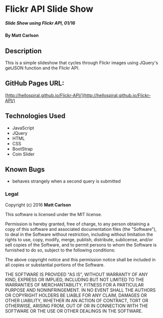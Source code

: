 # Flickr API Slide Show

##### Slide Show using Flickr API, 01/16

#### By **Matt Carlson**

## Description

This is a simple slideshow that cycles through Flickr images using JQuery's getJSON function and the Flickr API.

## GitHub Pages URL:

[http://hellospiral.github.io/Flickr-API/](http://hellospiral.github.io/Flickr-API/)

## Technologies Used

* JavaScript
* JQuery
* HTML
* CSS
* BootStrap
* Coin Slider 

## Known Bugs

* behaves strangely when a second query is submitted

### Legal

Copyright (c) 2016 **Matt Carlson**

This software is licensed under the MIT license.

Permission is hereby granted, free of charge, to any person obtaining a copy
of this software and associated documentation files (the "Software"), to deal
in the Software without restriction, including without limitation the rights
to use, copy, modify, merge, publish, distribute, sublicense, and/or sell
copies of the Software, and to permit persons to whom the Software is
furnished to do so, subject to the following conditions:

The above copyright notice and this permission notice shall be included in
all copies or substantial portions of the Software.

THE SOFTWARE IS PROVIDED "AS IS", WITHOUT WARRANTY OF ANY KIND, EXPRESS OR
IMPLIED, INCLUDING BUT NOT LIMITED TO THE WARRANTIES OF MERCHANTABILITY,
FITNESS FOR A PARTICULAR PURPOSE AND NONINFRINGEMENT. IN NO EVENT SHALL THE
AUTHORS OR COPYRIGHT HOLDERS BE LIABLE FOR ANY CLAIM, DAMAGES OR OTHER
LIABILITY, WHETHER IN AN ACTION OF CONTRACT, TORT OR OTHERWISE, ARISING FROM,
OUT OF OR IN CONNECTION WITH THE SOFTWARE OR THE USE OR OTHER DEALINGS IN
THE SOFTWARE.
